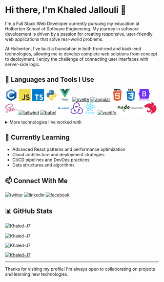 # Hi there, I'm Khaled Jallouli 👋

I'm a Full Stack Web Developer currently pursuing my education at Holberton School of Software Engineering. My journey in software development is driven by a passion for creating responsive, user-friendly web applications that solve real-world problems.  

At Holberton, I've built a foundation in both front-end and back-end technologies, allowing me to develop complete web solutions from concept to deployment. I enjoy the challenge of connecting user interfaces with server-side logic.

## 🚀 Languages and Tools I Use

<p>
<a href="#"><img src="https://raw.githubusercontent.com/devicons/devicon/master/icons/c/c-original.svg" alt="c" width="40" height="40"/></a>
<a href="#"><img src="https://raw.githubusercontent.com/devicons/devicon/master/icons/javascript/javascript-original.svg" alt="javascript" width="40" height="40"/></a>
<a href="#"><img src="https://raw.githubusercontent.com/devicons/devicon/master/icons/typescript/typescript-original.svg" alt="typescript" width="40" height="40"/></a>
<a href="#"><img src="https://raw.githubusercontent.com/devicons/devicon/master/icons/python/python-original.svg" alt="python" width="40" height="40"/></a>
<a href="#"><img src="https://raw.githubusercontent.com/devicons/devicon/master/icons/vuejs/vuejs-original-wordmark.svg" alt="vuejs" width="40" height="40"/></a>
<a href="#"><img src="https://upload.wikimedia.org/wikipedia/commons/1/1b/Svelte_Logo.svg" alt="svelte" width="40" height="40"/></a>
<a href="#"><img src="https://angular.io/assets/images/logos/angular/angular.svg" alt="angular" width="40" height="40"/></a>
<a href="#"><img src="https://raw.githubusercontent.com/devicons/devicon/master/icons/html5/html5-original-wordmark.svg" alt="html5" width="40" height="40"/></a>
<a href="#"><img src="https://raw.githubusercontent.com/devicons/devicon/master/icons/css3/css3-original-wordmark.svg" alt="css3" width="40" height="40"/></a>
<a href="#"><img src="https://raw.githubusercontent.com/devicons/devicon/master/icons/bootstrap/bootstrap-plain-wordmark.svg" alt="bootstrap" width="40" height="40"/></a>
<a href="#"><img src="https://raw.githubusercontent.com/devicons/devicon/master/icons/sass/sass-original.svg" alt="sass" width="40" height="40"/></a>
<a href="#"><img src="https://www.vectorlogo.zone/logos/tailwindcss/tailwindcss-icon.svg" alt="tailwind" width="40" height="40"/></a>
<a href="#"><img src="https://www.vectorlogo.zone/logos/babeljs/babeljs-icon.svg" alt="babel" width="40" height="40"/></a>
<a href="#"><img src="https://raw.githubusercontent.com/devicons/devicon/d00d0969292a6569d45b06d3f350f463a0107b0d/icons/webpack/webpack-original-wordmark.svg" alt="webpack" width="40" height="40"/></a>
<a href="#"><img src="https://raw.githubusercontent.com/devicons/devicon/master/icons/redux/redux-original.svg" alt="redux" width="40" height="40"/></a>
<a href="#"><img src="https://raw.githubusercontent.com/devicons/devicon/master/icons/react/react-original-wordmark.svg" alt="react" width="40" height="40"/></a>
<a href="#"><img src="https://bestofjs.org/logos/vuetify.svg" alt="vuetify" width="40" height="40"/></a>
<a href="#"><img src="https://raw.githubusercontent.com/devicons/devicon/master/icons/nodejs/nodejs-original-wordmark.svg" alt="nodejs" width="40" height="40"/></a>
<a href="#"><img src="https://raw.githubusercontent.com/devicons/devicon/master/icons/express/express-original-wordmark.svg" alt="express" width="40" height="40"/></a>
<a href="#"><img src="https://raw.githubusercontent.com/devicons/devicon/master/icons/nestjs/nestjs-plain.svg" alt="nestjs" width="40" height="40"/></a>
</p>

<details>
<summary>More technologies I've worked with</summary>
<p>
<a href="#"><img src="https://www.vectorlogo.zone/logos/flutterio/flutterio-icon.svg" alt="flutter" width="40" height="40"/></a>
<a href="#"><img src="https://www.vectorlogo.zone/logos/dartlang/dartlang-icon.svg" alt="dart" width="40" height="40"/></a>
<a href="#"><img src="https://raw.githubusercontent.com/detain/svg-logos/780f25886640cef088af994181646db2f6b1a3f8/svg/nativescript.svg" alt="nativescript" width="40" height="40"/></a>
<a href="#"><img src="https://reactnative.dev/img/header_logo.svg" alt="reactnative" width="40" height="40"/></a>
<a href="#"><img src="https://raw.githubusercontent.com/devicons/devicon/master/icons/mongodb/mongodb-original-wordmark.svg" alt="mongodb" width="40" height="40"/></a>
<a href="#"><img src="https://raw.githubusercontent.com/devicons/devicon/master/icons/mysql/mysql-original-wordmark.svg" alt="mysql" width="40" height="40"/></a>
<a href="#"><img src="https://raw.githubusercontent.com/devicons/devicon/master/icons/postgresql/postgresql-original-wordmark.svg" alt="postgresql" width="40" height="40"/></a>
<a href="#"><img src="https://raw.githubusercontent.com/devicons/devicon/master/icons/redis/redis-original-wordmark.svg" alt="redis" width="40" height="40"/></a>
<a href="#"><img src="https://www.vectorlogo.zone/logos/sqlite/sqlite-icon.svg" alt="sqlite" width="40" height="40"/></a>
<a href="#"><img src="https://raw.githubusercontent.com/devicons/devicon/master/icons/d3js/d3js-original.svg" alt="d3js" width="40" height="40"/></a>
<a href="#"><img src="https://www.chartjs.org/media/logo-title.svg" alt="chartjs" width="40" height="40"/></a>
<a href="#"><img src="https://raw.githubusercontent.com/devicons/devicon/master/icons/amazonwebservices/amazonwebservices-original-wordmark.svg" alt="aws" width="40" height="40"/></a>
<a href="#"><img src="https://raw.githubusercontent.com/devicons/devicon/master/icons/docker/docker-original-wordmark.svg" alt="docker" width="40" height="40"/></a>
<a href="#"><img src="https://www.vectorlogo.zone/logos/google_cloud/google_cloud-icon.svg" alt="gcp" width="40" height="40"/></a>
<a href="#"><img src="https://www.vectorlogo.zone/logos/gnu_bash/gnu_bash-icon.svg" alt="bash" width="40" height="40"/></a>
<a href="#"><img src="https://www.vectorlogo.zone/logos/firebase/firebase-icon.svg" alt="firebase" width="40" height="40"/></a>
<a href="#"><img src="https://www.vectorlogo.zone/logos/appwriteio/appwriteio-icon.svg" alt="appwrite" width="40" height="40"/></a>
<a href="#"><img src="https://www.vectorlogo.zone/logos/heroku/heroku-icon.svg" alt="heroku" width="40" height="40"/></a>
<a href="#"><img src="https://docs.amplify.aws/assets/logo-dark.svg" alt="amplify" width="40" height="40"/></a>
<a href="#"><img src="https://cdn.worldvectorlogo.com/logos/django.svg" alt="django" width="40" height="40"/></a>
<a href="#"><img src="https://www.vectorlogo.zone/logos/pocoo_flask/pocoo_flask-icon.svg" alt="flask" width="40" height="40"/></a>
<a href="#"><img src="https://www.vectorlogo.zone/logos/jestjsio/jestjsio-icon.svg" alt="jest" width="40" height="40"/></a>
<a href="#"><img src="https://www.vectorlogo.zone/logos/mochajs/mochajs-icon.svg" alt="mocha" width="40" height="40"/></a>
<a href="#"><img src="https://raw.githubusercontent.com/simple-icons/simple-icons/6e46ec1fc23b60c8fd0d2f2ff46db82e16dbd75f/icons/cypress.svg" alt="cypress" width="40" height="40"/></a>
<a href="#"><img src="https://www.vectorlogo.zone/logos/getpostman/getpostman-icon.svg" alt="postman" width="40" height="40"/></a>
<a href="#"><img src="https://raw.githubusercontent.com/devicons/devicon/master/icons/linux/linux-original.svg" alt="linux" width="40" height="40"/></a>
<a href="#"><img src="https://www.vectorlogo.zone/logos/git-scm/git-scm-icon.svg" alt="git" width="40" height="40"/></a>
</p>
</details>

## 🌱 Currently Learning

- Advanced React patterns and performance optimization
- Cloud architecture and deployment strategies
- CI/CD pipelines and DevOps practices
- Data structures and algorithms

## 📫 Connect With Me

<p>
<a href="https://twitter.com/KhaledJallouli"><img src="https://img.shields.io/badge/twitter-x?style=for-the-badge&logo=x&logoColor=white&color=%230f1419" alt="twitter" /></a>
<a href="https://www.linkedin.com/in/khaled-jallouli"><img src="https://img.shields.io/badge/linkedin-logo?style=for-the-badge&logo=linkedin&logoColor=white&color=%230a77b6" alt="linkedin" /></a>
<a href="https://www.facebook.com/KhaledJallouli"><img src="https://img.shields.io/badge/facebook-logo?style=for-the-badge&logo=facebook&logoColor=white&color=%230866ff" alt="facebook" /></a>
</p>

## 📊 GitHub Stats

<p>
<img align="center" src="https://github-readme-stats.vercel.app/api?username=Khaled-J7&show_icons=true&locale=en&theme=tokyonight" alt="Khaled-J7" />
</p>

<p>
<img align="center" src="https://github-readme-streak-stats.herokuapp.com/?user=Khaled-J7&theme=tokyonight" alt="Khaled-J7" />
</p>

<p>
<img src="https://github-readme-stats.vercel.app/api/top-langs?username=Khaled-J7&show_icons=true&locale=en&layout=compact&theme=tokyonight" alt="Khaled-J7" />
</p>

<p>
<a href="https://github.com/ryo-ma/github-profile-trophy"><img src="https://github-profile-trophy.vercel.app/?username=Khaled-J7&theme=nord&row=1" alt="Khaled-J7" /></a>
</p>

---

Thanks for visiting my profile! I'm always open to collaborating on projects and learning new technologies.
